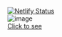 [![Netlify Status](https://api.netlify.com/api/v1/badges/5e56353e-e5f8-4ebf-834c-024d36057383/deploy-status)](https://app.netlify.com/sites/ewwmeow/deploys)
</br>
![image](https://github.com/user-attachments/assets/49232d72-2086-46af-af60-980b2560a683)
</br>
<a href="https://ewwmeow.netlify.app/">Click to see</a>
